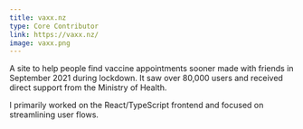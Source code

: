```yaml
---
title: vaxx.nz
type: Core Contributor
link: https://vaxx.nz/
image: vaxx.png
---
```


A site to help people find vaccine appointments sooner made with friends in September 2021 during lockdown. It saw over 80,000 users and received direct support from the Ministry of Health.

I primarily worked on the React/TypeScript frontend and focused on streamlining user flows.
